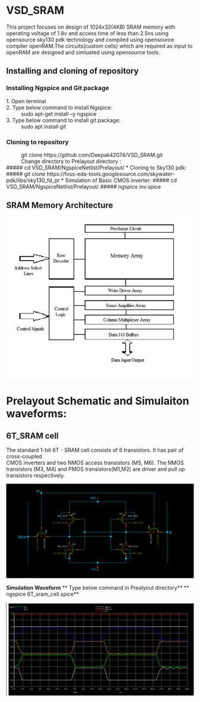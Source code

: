 # VSD_SRAM
This project focuses on design of 1024x32(4KB) SRAM memory with operating voltage of 1.8v 
and access time of less than 2.5ns using opensource sky130 pdk technology and compiled using 
opensource compiler openRAM.The circuits(custom cells) which are required as input to openRAM 
are designed and simluated using opensource tools.

## Installing and cloning of repository
### Installing Ngspice and Git package
<dl>
  <dt> 1. Open terminal </dt>
  <dt> 2. Type below command to install Ngspice: </dt>
  <dd> sudo apt-get install –y ngspice </dd>
  <dt> 3. Type below command to install git package: </dt>
  <dd> sudo apt install git </dd>
</dl>

### Cloning to repository
<dl>
  <dd> git clone https://github.com/Deepak42074/VSD_SRAM.git </dd>
      <dd> Change directory to Prelayout directory : </dd>
##### cd VSD_SRAM/NgspiceNetlist/Prelayout/
* Cloning to Sky130 pdk: 
##### git clone https://foss-eda-tools.googlesource.com/skywater-pdk/libs/sky130_fd_pr
* Simulation of Basic CMOS inverter:
##### cd VSD_SRAM/NgspiceNetlist/Prelayout/
##### ngspice inv.spice


 



## SRAM Memory Architecture

![](https://github.com/Deepak42074/VSD_SRAM/blob/main/SramMemoryArchitecture/SRAM_memory_architecture.png)


# Prelayout Schematic and Simulaiton waveforms:

## 6T_SRAM cell 
The standard 1-bit 6T - SRAM cell consists of 6 transistors. It has pair of cross-coupled   	                
CMOS inverters and two NMOS access transistors (M5, M6). The NMOS transistors (M3, M4) and 
PMOS transistors(M1,M2) are driver and pull up transistors respectively.

![](https://github.com/Deepak42074/VSD_SRAM/blob/main/CircuitDiagrams/6T_sram_cell.png)

**Simulation Waveform**
** Type below command in Prealyout directory**
** ngspice 6T_sram_cell.spice**

![](https://github.com/Deepak42074/VSD_SRAM/blob/main/SimulationWaveforms/Prelayout/6T_sram_cell.png)









